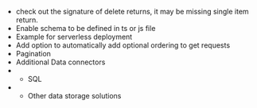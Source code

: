 - check out the signature of delete returns, it may be missing single item return.
- Enable schema to be defined in ts or js file
- Example for serverless deployment
- Add option to automatically add optional ordering to get requests
- Pagination
- Additional Data connectors
- - SQL
- - Other data storage solutions
